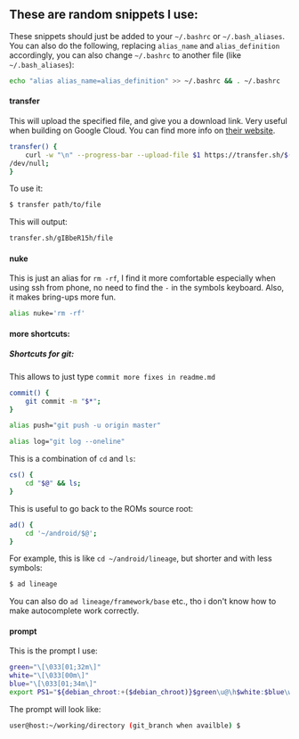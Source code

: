 
## These are random snippets I use:
These snippets should just be added to your `~/.bashrc` or `~/.bash_aliases`.
You can also do the following, replacing `alias_name` and `alias_definition` accordingly, you can also change `~/.bashrc` to another file (like `~/.bash_aliases`):
```bash
echo "alias alias_name=alias_definition" >> ~/.bashrc && . ~/.bashrc
```
#### transfer
This will upload the specified file, and give you a download link. Very useful when building on Google Cloud. You can find more info on [their website](http://transfer.sh).
```bash
transfer() {
    curl -w "\n" --progress-bar --upload-file $1 https://transfer.sh/$(basename $1) | tee
/dev/null;
}
```
To use it:
```bash
$ transfer path/to/file
```
This will output:
```bash
transfer.sh/gIBbeR15h/file
```
#### nuke
This is just an alias for `rm -rf`, I find it more comfortable especially when using ssh from phone, no need to find the `-` in the symbols keyboard. Also, it makes bring-ups more fun.
```bash
alias nuke='rm -rf'
```
#### more shortcuts:
##### Shortcuts for git:
This allows to just type `commit more fixes in readme.md`
```bash
commit() {
    git commit -m "$*";
}
```
```bash
alias push="git push -u origin master"
```
```bash
alias log="git log --oneline"
```
This is a combination of `cd` and `ls`:
```bash
cs() {
    cd "$@" && ls;
}
```
This is useful to go back to the ROMs source root:
```bash
ad() {
    cd '~/android/$@';
}
```
For example, this is like `cd ~/android/lineage`, but shorter and with less symbols:
```bash
$ ad lineage
```
You can also do `ad lineage/framework/base` etc., tho i don't know how to make autocomplete work correctly.



#### prompt
This is the prompt I use:
```bash
green="\[\033[01;32m\]"
white="\[\033[00m\]"
blue="\[\033[01;34m\]"
export PS1="${debian_chroot:+($debian_chroot)}$green\u@\h$white:$blue\w$white\$(__git_ps1) \$ "
```
The prompt will look like:
```bash
user@host:~/working/directory (git_branch when availble) $
```

